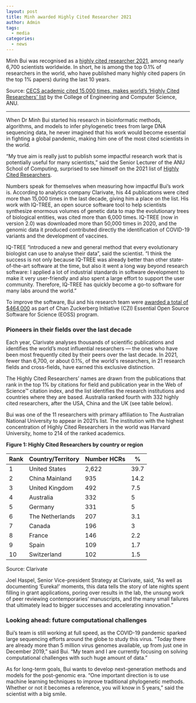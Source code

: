 ```yaml
---
layout: post
title: Minh awarded Highly Cited Researcher 2021
author: Admin
tags:
  - media
categories: 
  - news
---
```


Minh Bui was recognised as a [highly cited researcher 2021](https://recognition.webofscience.com/awards/highly-cited/2021/), among nearly 6,700 scientists worldwide. In short, he is among the top 0.1% of researchers in the world,
who have published many highly cited papers (in the top 1% papers) during the last 10 years.

Source: [CECS academic cited 15,000 times, makes world’s ‘Highly Cited Researchers’ list](https://cecs.anu.edu.au/news/cecs-academic-cited-15000-times-makes-worlds-highly-cited-researchers-list) by the College of Engineering and Computer Science, ANU.

-----------

When Dr Minh Bui started his research in bioinformatic methods, algorithms, and models to infer phylogenetic trees from large DNA sequencing data, he never imagined that his work would become essential in fighting a global pandemic, making him one of the most cited scientists in the world. 
 
“My true aim is really just to publish some impactful research work that is potentially useful for many scientists,” said the Senior Lecturer of the ANU School of Computing, surprised to see himself on the 2021 list of [Highly Cited Researchers](https://recognition.webofscience.com/awards/highly-cited/2021/).  
 
Numbers speak for themselves when measuring how impactful Bui’s work is.  According to analytics company Clarivate, his 44 publications were cited more than 15,000 times in the last decade, giving him a place on the list. His work with IQ-TREE, an open source software tool to help scientists synthesize enormous volumes of genetic data to map the evolutionary trees of biological entities, was cited more than 6,000 times. IQ-TREE (now in version 2.0) was downloaded more than 50,000 times in 2020, and the genomic data it produced contributed directly the identification of COVID-19 variants and the development of vaccines. 
 
IQ-TREE “introduced a new and general method that every evolutionary biologist can use to analyse their data”, said the scientist. “I think the success is not only because IQ-TREE was already better than other state-of-the-art software at the time, but also it went a long way beyond research software: I applied a lot of industrial standards in software development to make it very user-friendly and also spent a large effort to support the user community. Therefore, IQ-TREE has quickly become a go-to software for many labs around the world.”  
 
To improve the software, Bui and his research team were [awarded a total of $464,000](https://cecs.anu.edu.au/news/czi-awards-340k-advance-genomics-software-enabled-covid-vaccines) as part of Chan Zuckerberg Initiative (CZI) Essential Open Source Software for Science (EOSS) program. 
 
### Pioneers in their fields over the last decade 
 
Each year, Clarivate analyses thousands of scientific publications and identifies the world’s most influential researchers — the ones who have been most frequently cited by their peers over the last decade. In 2021, fewer than 6,700, or about 0.1%, of the world's researchers, in 21 research fields and cross-fields, have earned this exclusive distinction.  
 
The Highly Cited Researchers’ names are drawn from the publications that rank in the top 1% by citations for field and publication year in the Web of Science™ citation index, and the list identifies the research institutions and countries where they are based. Australia ranked fourth with 332 highly cited researchers, after the USA, China and the UK (see table below). 
 
Bui was one of the 11 researchers with primary affiliation to The Australian National University to appear in 2021’s list. The institution with the highest concentration of Highly Cited Researchers in the world was Harvard University, home to 214 of the ranked academics. 
 
__Figure 1: Highly Cited Researchers by country or region__

| Rank | Country/Territory | Number HCRs | %    | 
| ---- | ----------------- | ----------- | ---- | 
| 1    | United States     | 2,622       | 39.7 | 
| 2    | China Mainland    | 935         | 14.2 | 
| 3    | United Kingdom    | 492         | 7.5  | 
| 4    | Australia         | 332         | 5    | 
| 5    | Germany           | 331         | 5    | 
| 6    | The Netherlands   | 207         | 3.1  |
| 7    | Canada            | 196         | 3    |
| 8    | France            | 146         | 2.2  |
| 9    | Spain             | 109         | 1.7  |
| 10   | Switzerland       | 102         | 1.5  |

Source: Clarivate 
 
Joel Haspel, Senior Vice-president Strategy at Clarivate, said, “As well as documenting ‘Eureka!’ moments, this data tells the story of late nights spent filling in grant applications, poring over results in the lab, the unsung work of peer reviewing contemporaries’ manuscripts, and the many small failures that ultimately lead to bigger successes and accelerating innovation.” 
 
### Looking ahead: future computational challenges  
 
Bui’s team is still working at full speed, as the COVID-19 pandemic sparked large sequencing efforts around the globe to study this virus. "Today there are already more than 5 million virus genomes available, up from just one in December 2019,” said Bui. “My team and I are currently focusing on solving computational challenges with such huge amount of data.” 
 
As for long-term goals, Bui wants to develop next-generation methods and models for the post-genomic era. “One important direction is to use machine learning techniques to improve traditional phylogenetic methods. Whether or not it becomes a reference, you will know in 5 years,” said the scientist with a big smile. 
